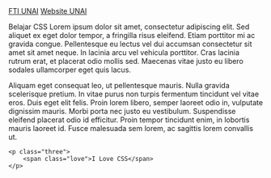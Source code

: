 <!DOCTYPE html>
<html lang="en">
<head>
    <meta charset="UTF-8">
    <meta name="viewport" content="width=device-width, initial-scale=1.0">
    <title>Tugas CSS 1</title>
    <link rel="stylesheet" href="tugascss.css">
    <link rel="stylesheet" href="https://fonts.googleapis.com/css?family=Sofia">
    <link rel="stylesheet" href="https://fonts.googleapis.com/css?family=Rochester">
    <script src="https://kit.fontawesome.com/a076d05399.js"></script>
</head>
<body>
    <a href="https://fti.unai.edu">FTI UNAI</a>
    <a href="https://unai.edu">Website UNAI</a>
    <p class="one">
        <span class="special"><i class="fas fa-heart"></i> Belajar CSS</span>
        Lorem ipsum dolor sit amet, consectetur adipiscing elit. Sed aliquet ex eget dolor tempor, a fringilla risus eleifend. Etiam porttitor mi ac gravida congue. Pellentesque eu lectus vel dui accumsan consectetur sit amet sit amet neque. In lacinia arcu vel vehicula porttitor. Cras lacinia rutrum erat, et placerat odio mollis sed. Maecenas vitae justo eu libero sodales ullamcorper eget quis lacus. 
    </p>
    <p class="two">
        Aliquam eget consequat leo, ut pellentesque mauris. Nulla gravida scelerisque pretium. In vitae purus non turpis fermentum tincidunt vel vitae eros. Duis eget elit felis. Proin lorem libero, semper laoreet odio in, vulputate dignissim mauris. Morbi porta nec justo eu vestibulum. Suspendisse eleifend placerat odio id efficitur. Proin tempor tincidunt enim, in lobortis mauris laoreet id. Fusce malesuada sem lorem, ac sagittis lorem convallis ut. 
    </p>

    <p class="three">
        <span class="love">I Love CSS</span>
    </p>
</body>
</html>
